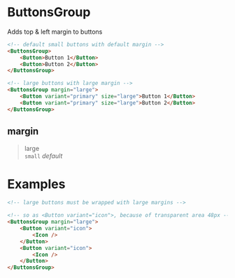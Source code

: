 # ButtonsGroup

Adds top & left margin to buttons

```html
<!-- default small buttons with default margin -->
<ButtonsGroup>
    <Button>Button 1</Button>
    <Button>Button 2</Button>
</ButtonsGroup>

<!-- large buttons with large margin -->
<ButtonsGroup margin="large">
    <Button variant="primary" size="large">Button 1</Button>
    <Button variant="primary" size="large">Button 2</Button>
</ButtonsGroup>

```

## margin
> large  
> `small` *default* 


# Examples
```html
<!-- large buttons must be wrapped with large margins -->

<!-- so as <Button variant="icon">, because of transparent area 48px -->
<ButtonsGroup margin="large">
    <Button variant="icon">
        <Icon />
    </Button>
    <Button variant="icon">
        <Icon />
    </Button>
</ButtonsGroup>

```